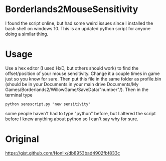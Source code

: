 # Borderlands2MouseSensitivity
I found the script online, but had some weird issues since I installed the bash shell on windows 10. This is an updated python script for anyone doing a similar thing.

# Usage
Use a hex editor (I used HxD, but others should work) to find the offset/position of your mouse sensitivity. Change it a couple times in game just so you know for sure. Then put this file in the same folder as profile.bin (should be in your Documents in your main drive Documents/My Games/Borderlands2/WillowGame/SaveData/"number"/). Then in the terminal type 

```
python sensscript.py "new sensitivity"
```
some people haven't had to type "python" before, but I altered the script before I knew anything about python so I can't say why for sure. 

# Original
https://gist.github.com/Honiix/db8953bad4902fbf833c
